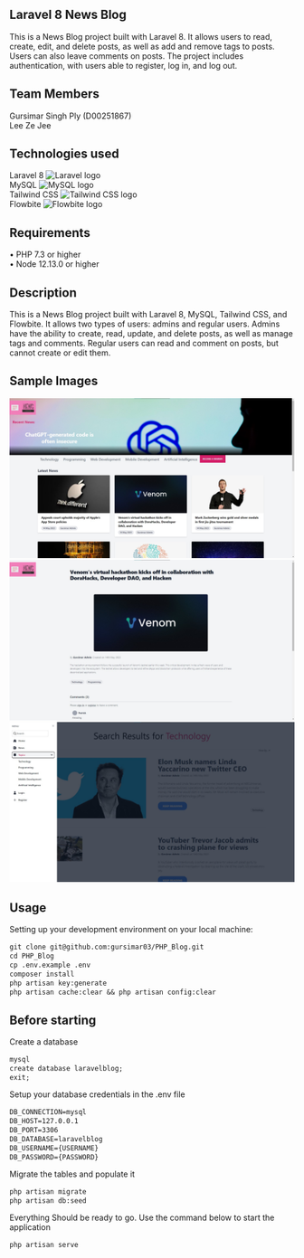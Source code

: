 ## Laravel 8 News Blog

This is a News Blog project built with Laravel 8. It allows users to read, create, edit, and delete posts, as well as add and remove tags to posts. Users can also leave comments on posts. The project includes authentication, with users able to register, log in, and log out.

## Team Members

Gursimar Singh Ply (D00251867) <br>
Lee Ze Jee 

## Technologies used
Laravel 8 <img src="https://laravel.com/assets/img/components/logo-laravel.svg" alt="Laravel logo" width="40" height="40"> <br>
MySQL <img src="https://www.mysql.com/common/logos/logo-mysql-170x115.png" alt="MySQL logo" width="40" height="40"> <br>
Tailwind CSS <img src="https://encrypted-tbn0.gstatic.com/images?q=tbn:ANd9GcTq0F6HGBOunbnCsh585o99GCZnUA7hKef7ouZxiRyO&s" alt="Tailwind CSS logo" width="40" height="40"> <br>
Flowbite <img src="https://skeleton.ghost.io/content/images/2023/01/blog-tailwind.jpg" alt="Flowbite logo" width="40" height="40">
<br>

## Requirements
•	PHP 7.3 or higher <br>
•	Node 12.13.0 or higher <br>

## Description
This is a News Blog project built with Laravel 8, MySQL, Tailwind CSS, and Flowbite. It allows two types of users: admins and regular users. Admins have the ability to create, read, update, and delete posts, as well as manage tags and comments. Regular users can read and comment on posts, but cannot create or edit them.

## Sample Images
![Sample Image 1](public/images/sample/1.jpg)
![Sample Image 2](public/images/sample/2.jpg)
![Sample Image 3](public/images/sample/3.jpg)

## Usage <br>
Setting up your development environment on your local machine: <br>
```
git clone git@github.com:gursimar03/PHP_Blog.git
cd PHP_Blog
cp .env.example .env
composer install
php artisan key:generate
php artisan cache:clear && php artisan config:clear

```

## Before starting <br>
Create a database <br>
```
mysql
create database laravelblog;
exit;
```

Setup your database credentials in the .env file <br>
```
DB_CONNECTION=mysql
DB_HOST=127.0.0.1
DB_PORT=3306
DB_DATABASE=laravelblog
DB_USERNAME={USERNAME}
DB_PASSWORD={PASSWORD}
```

Migrate the tables and populate it
```
php artisan migrate
php artisan db:seed
```


Everything Should be ready to go. 
Use the command below to start the application

```
php artisan serve
```
